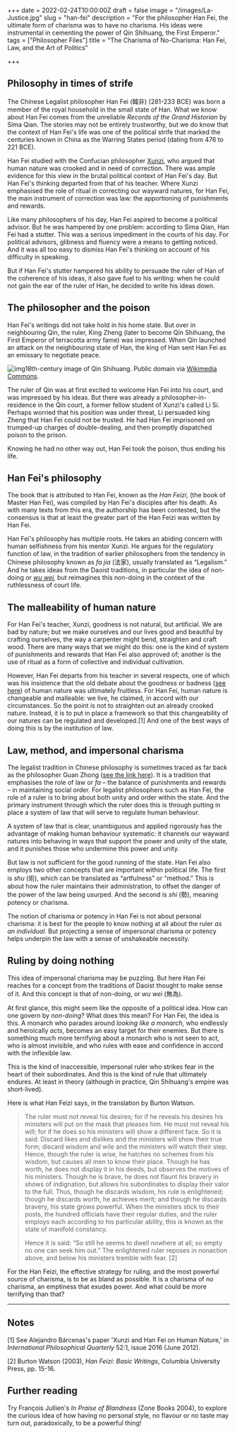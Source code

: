+++
date = 2022-02-24T10:00:00Z
draft = false
image = "/images/La-Justice.jpg"
slug = "han-fei"
description = "For the philosopher Han Fei, the ultimate form of charisma was to have no charisma. His ideas were instrumental in cementing the power of Qin Shihuang, the First Emperor."
tags = ["Philosopher Files"]
title = "The Charisma of No-Charisma: Han Fei, Law, and the Art of Politics"

+++

## Philosophy in times of strife

The Chinese Legalist philosopher Han Fei (韓非) (281-233 BCE) was born a  member of the royal household in the small state of Han. What we know  about Han Fei comes from the unreliable *Records of the Grand Historian* by Sima Qian. The stories may not be entirely trustworthy, but we do know  that the context of Han Fei's life was one of the political strife that  marked the centuries known in China as the Warring States period (dating from 476 to 221 BCE).

Han Fei studied with the Confucian philosopher [Xunzi](/xunzi), who argued that human nature was crooked and in need of correction.  There was ample evidence for this view in the brutal political context  of Han Fei's day. But Han Fei's thinking departed from that of his  teacher. Where Xunzi emphasised the role of ritual in correcting our  wayward natures, for Han Fei, the main instrument of correction was law: the apportioning of punishments and rewards.

Like many  philosophers of his day, Han Fei aspired to become a political advisor.  But he was hampered by one problem: according to Sima Qian, Han Fei had a stutter. This was a serious impediment in the courts of his day. For  political advisors, glibness and fluency were a means to getting  noticed. And it was all too easy to dismiss Han Fei's thinking on  account of his difficulty in speaking.

But if Han Fei's stutter  hampered his ability to persuade the ruler of Han of the coherence of  his ideas, it also gave fuel to his writing: when he could not gain the  ear of the ruler of Han, he decided to write his ideas down.

## The philosopher and the poison

Han Fei's writings did not take hold in his home state. But over in  neighbouring Qin, the ruler, King Zheng (later to become Qin Shihuang,  the First Emperor of terracotta army fame) was impressed. When Qin  launched an attack on the neighbouring state of Han, the king of Han  sent Han Fei as an emissary to negotiate peace. 

![img](/images/QinShiHuang18thCentury.jpg)18th-century image of Qin Shihuang. Public domain via [Wikimedia Commons](https://commons.wikimedia.org/wiki/File:QinShiHuang18thCentury.jpg).

The ruler of Qin was at first excited to welcome Han Fei into his court,  and was impressed by his ideas. But there was already a  philosopher-in-residence in the Qin court, a former fellow student of  Xunzi's called Li Si. Perhaps worried that his position was under  threat, Li persuaded king Zheng that Han Fei could not be trusted. He  had Han Fei imprisoned on trumped-up charges of double-dealing, and then promptly dispatched poison to the prison.

Knowing he had no other way out, Han Fei took the poison, thus ending his life.

## Han Fei's philosophy

The book that is attributed to Han Fei, known as the *Han Feizi*, (the book of Master Han Fei), was compiled by Han Fei's disciples after his death. As with many texts from this era, the authorship has been  contested, but the consensus is that at least the greater part of the  Han Feizi was written by Han Fei.

Han Fei's philosophy has  multiple roots. He takes an abiding concern with human selfishness from  his mentor Xunzi. He argues for the regulatory function of law, in the  tradition of earlier philosophers from the tendency in Chinese  philosophy known as *fa jia* (法家), usually translated as “Legalism.” And he takes ideas from the Daoist traditions, in particular the idea of non-doing or *[wu wei](/laozi/),* but reimagines this non-doing in the context of the ruthlessness of court life. 

## The malleability of human nature

For Han Fei's teacher, Xunzi, goodness is not natural, but artificial. We  are bad by nature; but we make ourselves and our lives good and  beautiful by crafting ourselves, the way a carpenter might bend,  straighten and craft wood. There are many ways that we might do this:  one is the kind of system of punishments and rewards that Han Fei also  approved of; another is the use of ritual as a form of collective and  individual cultivation.

However, Han Fei departs from his teacher  in several respects, one of which was his insistence that the old debate about the goodness or badness ([see here](/mencius/)) of human nature was ultimately fruitless. For Han Fei, human nature is  changeable and malleable: we live, he claimed, in accord with our  circumstances. So the point is not to straighten out an already crooked  nature. Instead, it is to put in place a framework so that this  changeability of our natures can be regulated and developed.[1] And one  of the best ways of doing this is by the institution of law.

## Law, method, and impersonal charisma

The legalist tradition in Chinese philosophy is sometimes traced as far back as the philosopher Guan Zhong ([see the link here](/guan-zhong)). It is a tradition that emphasises the role of law or *fa* – the balance of punishments and rewards – in maintaining social order. For legalist philosophers such as Han Fei, the role of a ruler is to  bring about both unity and order within the state. And the primary  instrument through which the ruler does this is through putting in place a system of law that will serve to regulate human behaviour.

A  system of law that is clear, unambiguous and applied rigorously has the  advantage of making human behaviour systematic: it channels our wayward  natures into behaving in ways that support the power and unity of the  state, and it punishes those who undermine this power and unity. 

But law is not sufficient for the good running of the state. Han Fei also  employs two other concepts that are important within political life. The first is *shu* (術), which can be translated as “artfulness” or  “method.” This is about how the ruler maintains their administration, to offset the danger of the power of the law being usurped. And the second is *shi* (勢), meaning potency or charisma.

The notion of  charisma or potency in Han Fei is not about personal charisma: it is  best for the people to know nothing at all about the ruler *as an individual*. But projecting a sense of impersonal charisma or potency helps underpin the law with a sense of unshakeable necessity.

## Ruling by doing nothing

This idea of impersonal charisma may be puzzling. But here Han Fei reaches  for a concept from the traditions of Daoist thought to make sense of it. And this concept is that of non-doing, or *wu wei* (無為).

At first glance, this might seem like the opposite of a political idea. How can one govern by *non-doing*? What does this mean? For Han Fei, the idea is this. A monarch who parades around *looking like a monarch*, who endlessly and heroically *acts*, becomes an easy target for their enemies. But there is something much  more terrifying about a monarch who is not seen to act, who is almost  invisible, and who rules with ease and confidence in accord with the  inflexible law. 

This is the kind of inaccessible, impersonal  ruler who strikes fear in the heart of their subordinates. And this is  the kind of rule that ultimately endures. At least in theory (although  in practice, Qin Shihuang's empire was short-lived).

Here is what Han Feizi says, in the translation by  Burton Watson.

> The ruler must not reveal his desires; for if he reveals his desires his  ministers will put on the mask that pleases him. He must not reveal his  will; for if he does so his ministers will show a different face. So it  is said: Discard likes and dislikes and the ministers will show their  true form; discard wisdom and wile and the ministers will watch their  step. Hence, though the ruler is wise, he hatches no schemes from his  wisdom, but causes all men to know their place. Though he has worth, he  does not display it in his deeds, but observes the motives of his  ministers. Though he is brave, he does not flaunt his bravery in shows  of indignation, but allows his subordinates to display their valor to  the full. Thus, though he discards wisdom, his rule is enlightened;  though he discards worth, he achieves merit; and though he discards  bravery, his state grows powerful. When the ministers stick to their  posts, the hundred officials have their regular duties, and the ruler  employs each according to his particular ability, this is known as the  state of manifold constancy.
>
> Hence it is said: “So still he seems to dwell nowhere at all; so empty no one can seek him out.” The  enlightened ruler reposes in nonaction above, and below his ministers  tremble with fear. [2]

 For the Han Feizi, the effective  strategy for ruling, and the most powerful source of charisma, is to be  as bland as possible. It is a charisma of no charisma, an emptiness that exudes power. And what could be more terrifying than that?

------

## Notes



[1] See Alejandro Bárcenas's paper 'Xunzi and Han Fei on Human Nature,' in *International Philosophical Quarterly* 52:1, issue 2016 (June 2012).

[2] Burton Watson (2003), *Han Feizi: Basic Writings*, Columbia University Press, pp. 15-16.

## Further reading

Try François Jullien's *In Praise of Blandness* (Zone Books 2004), to explore the curious idea of how having no personal  style, no flavour or no taste may turn out, paradoxically, to be a  powerful thing!
